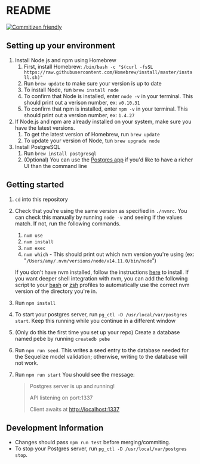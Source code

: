 # README
[![Commitizen friendly](https://img.shields.io/badge/commitizen-friendly-brightgreen.svg)](http://commitizen.github.io/cz-cli/)
## Setting up your environment

1. Install Node.js and npm using Homebrew
   1. First, install Homebrew:
    `/bin/bash -c "$(curl -fsSL https://raw.githubusercontent.com/Homebrew/install/master/install.sh)"`
   1. Run `brew update` to make sure your version is up to date
   1. To install Node, run `brew install node`
   1. To confirm that Node is installed, enter `node -v` in your terminal. This should print out a verison number, ex: `v0.10.31`
   1. To confirm that npm is installed, enter `npm -v` in your terminal. This should print out a version number, ex: `1.4.27`
1. If Node.js and npm are already installed on your system, make sure you have the latest versions.
   1. To get the latest version of Homebrew, run `brew update`
   1. To update your version of Node, tun `brew upgrade node`
1. Install PostgreSQL
   1. Run `brew install postgresql`
   1. (Optional) You can use the [Postgres app](https://postgresapp.com/) if you'd like to have a richer UI than the command line

## Getting started

1. `cd` into this repository
1. Check that you're using the same version as specified in `./nvmrc`. You can check this manually by running `node -v` and seeing if the values match. If not, run the following commands.
   1. `nvm use`
   1. `nvm install`
   1. `nvm exec`
   1. `nvm which` - This should print out which nvm version you're using (ex: "`/Users/amy/.nvm/versions/node/v14.11.0/bin/node`")

   If you don't have nvm installed, follow the instructions [here](https://github.com/nvm-sh/nvm#installing-and-updating) to install.
   If you want deeper shell integration with nvm, you can add the following script to your [bash](https://github.com/nvm-sh/nvm#bash) or [zsh](https://github.com/nvm-sh/nvm#zsh) profiles to automatically use the correct nvm version of the directory you're in.
1. Run `npm install`
1. To start your postgres server, run `pg_ctl -D /usr/local/var/postgres start`. Keep this running while you continue in a different window
1. (Only do this the first time you set up your repo) Create a database named pebe by running `createdb pebe`
1. Run `npm run seed`. This writes a seed entry to the database needed for the Sequelize model validation; otherwise, writing to the database will not work.
1. Run `npm run start` You should see the message:

   > Postgres server is up and running!
   >
   > API listening on port:1337
   >
   > Client awaits at <http://localhost:1337>

## Development Information

* Changes should pass `npm run test` before merging/commiting.
* To stop your Postgres server, run `pg_ctl -D /usr/local/var/postgres stop`.
